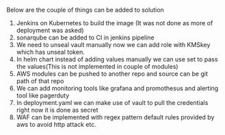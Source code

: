 Below are the couple of things can be added to solution
1. Jenkins on Kubernetes to build the image (It was not done as more of deployment was asked)
2. sonarqube can be added to CI in jenkins pipeline
3. We need to unseal vault manually now we can add role with KMSkey which has unseal token.
4. In helm chart instead of adding values manually we can use set to pass the values(This is not implemented in couple of modules)
5. AWS modules can be pushed to another repo and source can be git path of that repo
6. We can add monitoring tools like grafana and promothesus and alerting tool like pagerduty
7. In deployment.yaml we can make use of vault to pull the credentials right now it is done as secret
8. WAF can be implemented with regex pattern default rules provided by aws to avoid http attack etc.
